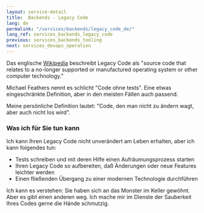 ```yaml
---
layout: service-detail
title:  Backends - Legacy Code
lang: de
permalink: "/services/backends/legacy_code_de/"
lang_ref: services_backends_legacy_code
previous: services_backends_tooling
next: services_devops_operation
---
```

Das englische [Wikipedia](https://en.wikipedia.org/wiki/Legacy_code) beschreibt Legacy Code als "source code that relates to a no-longer supported or manufactured operating system or other computer technology."

Michael Feathers nennt es schlicht "Code ohne tests". Eine etwas eingeschränkte Definition, aber in den meisten Fällen auch passend.

Meine persönliche Definition lautet: "Code, den man nicht zu ändern wagt, aber auch nicht los wird".

### Was ich für Sie tun kann
Ich kann Ihren Legacy Code nicht unverändert am Leben erhalten, aber ich kann folgendes tun:
- Tests schreiben und mit deren Hilfe einen Aufräumungsprozess starten
- Ihren Legacy Code so aufbereiten, daß Änderungen oder neue Features leichter werden
- Einen fließenden Übergang zu einer modernen Technologie durchführen

Ich kann es verstehen: Sie haben sich an das Monster im Keller gewöhnt. Aber es gibt einen anderen weg. Ich mache mir im Dienste der Sauberkeit Ihres Codes gerne die Hände schmutzig.
